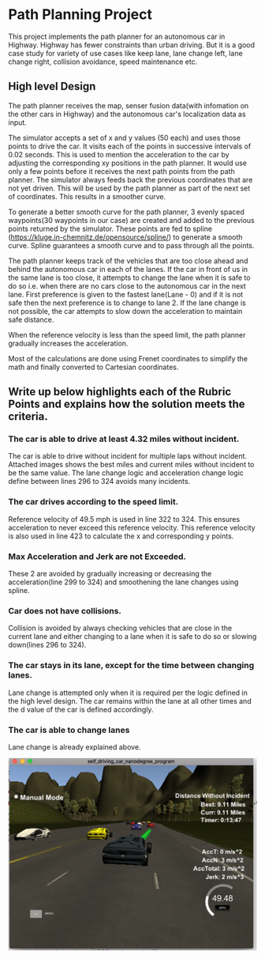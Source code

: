 # Path Planning Project
This project implements the path planner for an autonomous car in Highway. Highway has fewer constraints than urban driving. But it is a good case study for variety of use cases like keep lane, lane change left, lane change right, collision avoidance, speed maintenance etc.

## High level Design
The path planner receives the map, senser fusion data(with infomation on the other cars in Highway) and the autonomous car's localization data as input.

The simulator accepts a set of x and y values (50 each) and uses those points to drive the car. It visits each of the points in successive intervals of 0.02 seconds. This is used to mention the acceleration to the car by adjusting the corresponding xy positions in the path planner. It would use only a few points before it receives the next path points from the path planner. The simulator always feeds back the previous coordinates that are not yet driven. This will be used by the path planner as part of the next set of coordinates. This results in a smoother curve.

To generate a better smooth curve for the path planner, 3 evenly spaced waypoints(30 waypoints in our case) are created and added to the previous points returned by the simulator. These points are fed to spline (https://kluge.in-chemnitz.de/opensource/spline/) to generate a smooth curve. Spline guarantees a smooth curve and to pass through all the points. 

The path planner keeps track of the vehicles that are too close ahead and behind the autonomous car in each of the lanes. If the car in front of us in the same lane is too close, it attempts to change the lane when it is safe to do so i.e. when there are no cars close to the autonomous car in the next lane. First preference is given to the fastest lane(Lane - 0) and if it is not safe then the next preference is to change to lane 2. If the lane change is not possible, the car attempts to slow down the acceleration to maintain safe distance.

When the reference velocity is less than the speed limit, the path planner gradually increases the acceleration.

Most of the calculations are done using Frenet coordinates to simplify the math and finally converted to Cartesian coordinates.

## Write up below highlights each of the Rubric Points and explains how the solution meets the criteria.
### The car is able to drive at least 4.32 miles without incident.
The car is able to drive without incident for multiple laps without incident. Attached images shows the best miles and current miles without incident to be the same value. The lane change logic and acceleration change logic define between lines 296 to 324 avoids many incidents.

### The car drives according to the speed limit.
Reference velocity of 49.5 mph is used in line 322 to 324. This ensures acceleration to never exceed this reference velocity. This reference velocity is also used in line 423 to calculate the x and corresponding y points.

### Max Acceleration and Jerk are not Exceeded.
These 2 are avoided by gradually increasing or decreasing the acceleration(line 299 to 324) and smoothening the lane changes using spline.

### Car does not have collisions.
Collision is avoided by always checking vehicles that are close in the current lane and either changing to a lane when it is safe to do so or slowing down(lines 296 to 324).

### The car stays in its lane, except for the time between changing lanes.
Lane change is attempted only when it is required per the logic defined in the high level design. The car remains within the lane at all other times and the d value of the car is defined accordingly.

### The car is able to change lanes
Lane change is already explained above.

<img src="images/lane_change.png" alt="Lane Change Image" />

